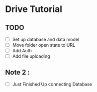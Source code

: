 # Drive Tutorial

## TODO

- [ ] Set up database and data model  
- [ ] Move folder open state to URL  
- [ ] Add Auth  
- [ ] Add file uploading  

## Note 2 : 
- [ ] Just Finished Up connecting Database 